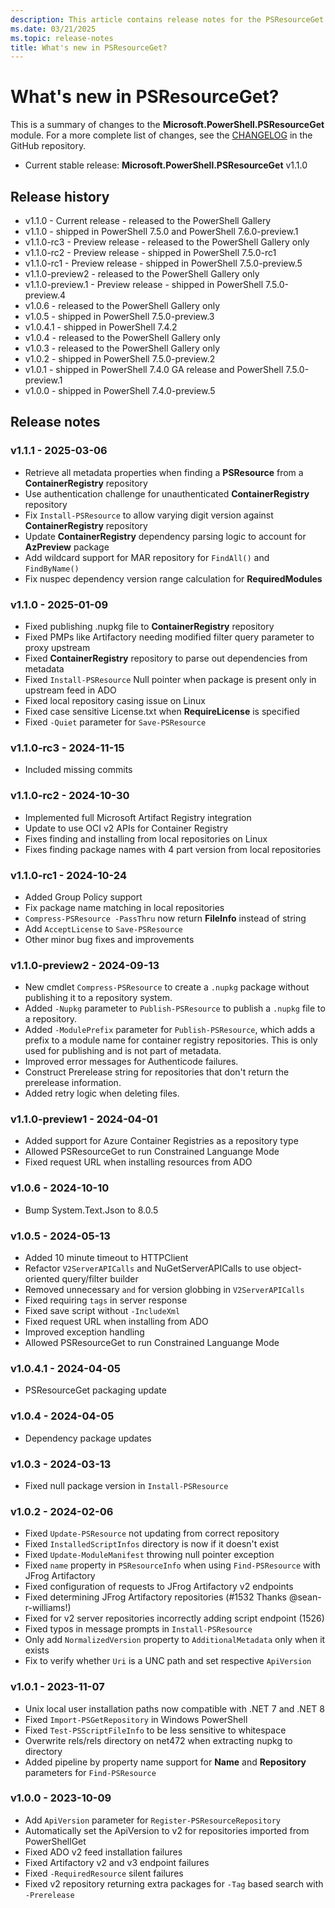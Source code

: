```yaml
---
description: This article contains release notes for the PSResourceGet module.
ms.date: 03/21/2025
ms.topic: release-notes
title: What's new in PSResourceGet?
---
```

# What's new in PSResourceGet?

This is a summary of changes to the **Microsoft.PowerShell.PSResourceGet** module. For a more
complete list of changes, see the [CHANGELOG][01] in the GitHub repository.

- Current stable release: **Microsoft.PowerShell.PSResourceGet** v1.1.0

## Release history

- v1.1.0 - Current release - released to the PowerShell Gallery
- v1.1.0 - shipped in PowerShell 7.5.0 and PowerShell 7.6.0-preview.1
- v1.1.0-rc3 - Preview release - released to the PowerShell Gallery only
- v1.1.0-rc2 - Preview release - shipped in PowerShell 7.5.0-rc1
- v1.1.0-rc1 - Preview release - shipped in PowerShell 7.5.0-preview.5
- v1.1.0-preview2 - released to the PowerShell Gallery only
- v1.1.0-preview.1 - Preview release - shipped in PowerShell 7.5.0-preview.4
- v1.0.6 - released to the PowerShell Gallery only
- v1.0.5 - shipped in PowerShell 7.5.0-preview.3
- v1.0.4.1 - shipped in PowerShell 7.4.2
- v1.0.4 - released to the PowerShell Gallery only
- v1.0.3 - released to the PowerShell Gallery only
- v1.0.2 - shipped in PowerShell 7.5.0-preview.2
- v1.0.1 - shipped in PowerShell 7.4.0 GA release and PowerShell 7.5.0-preview.1
- v1.0.0 - shipped in PowerShell 7.4.0-preview.5

## Release notes

### v1.1.1 - 2025-03-06

- Retrieve all metadata properties when finding a **PSResource** from a **ContainerRegistry**
  repository
- Use authentication challenge for unauthenticated **ContainerRegistry** repository
- Fix `Install-PSResource` to allow varying digit version against **ContainerRegistry** repository
- Update **ContainerRegistry** dependency parsing logic to account for **AzPreview** package
- Add wildcard support for MAR repository for `FindAll()` and `FindByName()`
- Fix nuspec dependency version range calculation for **RequiredModules**

### v1.1.0 - 2025-01-09

- Fixed publishing .nupkg file to **ContainerRegistry** repository
- Fixed PMPs like Artifactory needing modified filter query parameter to proxy upstream
- Fixed **ContainerRegistry** repository to parse out dependencies from metadata
- Fixed `Install-PSResource` Null pointer when package is present only in upstream feed in ADO
- Fixed local repository casing issue on Linux
- Fixed case sensitive License.txt when **RequireLicense** is specified
- Fixed `-Quiet` parameter for `Save-PSResource`

### v1.1.0-rc3 - 2024-11-15

- Included missing commits

### v1.1.0-rc2 - 2024-10-30

- Implemented full Microsoft Artifact Registry integration
- Update to use OCI v2 APIs for Container Registry
- Fixes finding and installing from local repositories on Linux
- Fixes finding package names with 4 part version from local repositories

### v1.1.0-rc1 - 2024-10-24

- Added Group Policy support
- Fix package name matching in local repositories
- `Compress-PSResource -PassThru` now return **FileInfo** instead of string
- Add `AcceptLicense` to `Save-PSResource`
- Other minor bug fixes and improvements

### v1.1.0-preview2 - 2024-09-13

- New cmdlet `Compress-PSResource` to create a `.nupkg` package without publishing it to a
  repository system.
- Added `-Nupkg` parameter to `Publish-PSResource` to publish a `.nupkg` file to a repository.
- Added `-ModulePrefix` parameter for `Publish-PSResource`, which adds a prefix to a module name for
  container registry repositories. This is only used for publishing and is not part of metadata.
- Improved error messages for Authenticode failures.
- Construct Prerelease string for repositories that don't return the prerelease information.
- Added retry logic when deleting files.

### v1.1.0-preview1 - 2024-04-01

- Added support for Azure Container Registries as a repository type
- Allowed PSResourceGet to run Constrained Languange Mode
- Fixed request URL when installing resources from ADO

### v1.0.6 - 2024-10-10

- Bump System.Text.Json to 8.0.5

### v1.0.5 - 2024-05-13

- Added 10 minute timeout to HTTPClient
- Refactor `V2ServerAPICalls` and NuGetServerAPICalls to use object-oriented query/filter builder
- Removed unnecessary `and` for version globbing in `V2ServerAPICalls`
- Fixed requiring `tags` in server response
- Fixed save script without `-IncludeXml`
- Fixed request URL when installing from ADO
- Improved exception handling
- Allowed PSResourceGet to run Constrained Languange Mode

### v1.0.4.1 - 2024-04-05

- PSResourceGet packaging update

### v1.0.4 - 2024-04-05

- Dependency package updates

### v1.0.3 - 2024-03-13

- Fixed null package version in `Install-PSResource`

### v1.0.2 - 2024-02-06

- Fixed `Update-PSResource` not updating from correct repository
- Fixed `InstalledScriptInfos` directory is now if it doesn't exist
- Fixed `Update-ModuleManifest` throwing null pointer exception
- Fixed `name` property in `PSResourceInfo` when using `Find-PSResource` with JFrog Artifactory
- Fixed configuration of requests to JFrog Artifactory v2 endpoints
- Fixed determining JFrog Artifactory repositories (#1532 Thanks @sean-r-williams!)
- Fixed for v2 server repositories incorrectly adding script endpoint (1526)
- Fixed typos in message prompts in `Install-PSResource`
- Only add `NormalizedVersion` property to `AdditionalMetadata` only when it exists
- Fix to verify whether `Uri` is a UNC path and set respective `ApiVersion`

### v1.0.1 - 2023-11-07

- Unix local user installation paths now compatible with .NET 7 and .NET 8
- Fixed `Import-PSGetRepository` in Windows PowerShell
- Fixed `Test-PSScriptFileInfo` to be less sensitive to whitespace
- Overwrite rels/rels directory on net472 when extracting nupkg to directory
- Added pipeline by property name support for **Name** and **Repository** parameters for
  `Find-PSResource`

### v1.0.0 - 2023-10-09

- Add `ApiVersion` parameter for `Register-PSResourceRepository`
- Automatically set the ApiVersion to v2 for repositories imported from PowerShellGet
- Fixed ADO v2 feed installation failures
- Fixed Artifactory v2 and v3 endpoint failures
- Fixed `-RequiredResource` silent failures
- Fixed v2 repository returning extra packages for `-Tag` based search with `-Prerelease`

<!-- link references -->
[01]: https://github.com/PowerShell/PSResourceGet/tree/master/CHANGELOG
